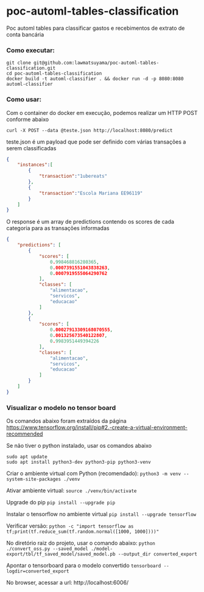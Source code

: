 # poc-automl-tables-classification

Poc automl tables para classificar gastos e recebimentos de extrato de conta bancária

### Como executar:

```
git clone git@github.com:lawmatsuyama/poc-automl-tables-classification.git
cd poc-automl-tables-classification
docker build -t automl-classifier . && docker run -d -p 8080:8080 automl-classifier
```

### Como usar:
Com o container do docker em execução, podemos realizar um HTTP POST conforme abaixo

`curl -X POST --data @teste.json http://localhost:8080/predict`

teste.json é um payload que pode ser definido com várias transações a serem classificadas

```json
{
    "instances":[
        {
            "transaction":"1ubereats"
        },
        {
            "transaction":"Escola Mariana EE96119"
        }
    ]
}
```

O response é um array de predictions contendo os scores de cada categoria para as transações informadas

```json
{
    "predictions": [
        {
            "scores": [
                0.998468816280365,
                0.0007391551043838263,
                0.0007919555064290762
            ],
            "classes": [
                "alimentacao",
                "servicos",
                "educacao"
            ]
        },
        {
            "scores": [
                0.00027913309168070555,
                0.001325673540122807,
                0.9983951449394226
            ],
            "classes": [
                "alimentacao",
                "servicos",
                "educacao"
            ]
        }
    ]
}
```

### Visualizar o modelo no tensor board
Os comandos abaixo foram extraídos da página https://www.tensorflow.org/install/pip#2.-create-a-virtual-environment-recommended

Se não tiver o python instalado, usar os comandos abaixo
```
sudo apt update
sudo apt install python3-dev python3-pip python3-venv
```

Criar o ambiente virtual com Python (recomendado):
`python3 -m venv --system-site-packages ./venv`

Ativar ambiente virtual:
`source ./venv/bin/activate`

Upgrade do pip
`pip install --upgrade pip`

Instalar o tensorflow no ambiente virtual
`pip install --upgrade tensorflow`

Verificar versão:
`python -c "import tensorflow as tf;print(tf.reduce_sum(tf.random.normal([1000, 1000])))"`

No diretório raiz do projeto, usar o comando abaixo:
`python ./convert_oss.py --saved_model ./model-export/tbl/tf_saved_model/saved_model.pb --output_dir converted_export`

Apontar o tensorboard para o modelo convertido
`tensorboard --logdir=converted_export`

No browser, acessar a url:
http://localhost:6006/
